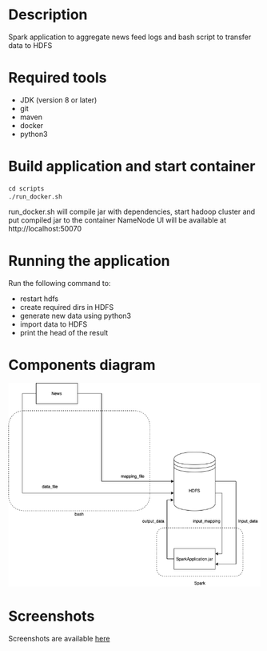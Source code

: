 # Description  
Spark application to aggregate news feed logs and bash script to transfer data to HDFS

# Required tools  
- JDK (version 8 or later)
- git
- maven
- docker
- python3

# Build application and start container
```
cd scripts
./run_docker.sh
```
run_docker.sh will compile jar with dependencies, start hadoop cluster and put compiled jar to the container 
NameNode UI will be available at http://localhost:50070 

# Running the application
Run the following command to:
- restart hdfs
- create required dirs in HDFS
- generate new data using python3
- import data to HDFS
- print the head of the result

# Components diagram
![spark](screenshots/Spark.png)

# Screenshots
Screenshots are available [here](./screenshots/README.md)